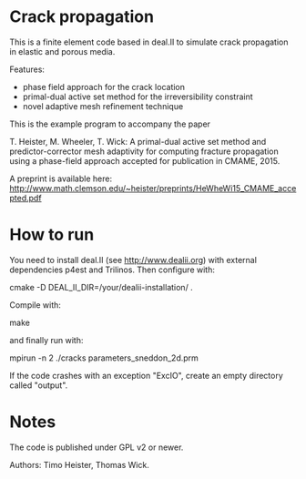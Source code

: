 # Crack propagation

This is a finite element code based in deal.II to simulate crack propagation
in elastic and porous media.

Features:
- phase field approach for the crack location
- primal-dual active set method for the irreversibility constraint
- novel adaptive mesh refinement technique

This is the example program to accompany the paper

T. Heister, M. Wheeler, T. Wick:
  A primal-dual active set method and predictor-corrector mesh adaptivity
  for computing fracture propagation using a phase-field approach
accepted for publication in CMAME, 2015.

A preprint is available here: 
http://www.math.clemson.edu/~heister/preprints/HeWheWi15_CMAME_accepted.pdf

# How to run

You need to install deal.II (see http://www.dealii.org) with external dependencies p4est and Trilinos. Then configure with:

  cmake -D DEAL_II_DIR=/your/dealii-installation/ .

Compile with:

  make

and finally run with:

  mpirun -n 2 ./cracks parameters_sneddon_2d.prm

If the code crashes with an exception "ExcIO", create an empty directory
called "output".

# Notes

The code is published under GPL v2 or newer.

Authors: Timo Heister, Thomas Wick.